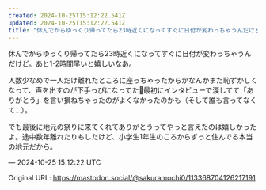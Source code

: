 ```yaml
---
created: 2024-10-25T15:12:22.541Z
updated: 2024-10-25T15:12:22.541Z
title: "休んでからゆっくり帰ってたら23時近くになってすぐに日付が変わっちゃうんだけど。あと1-2時間早いと嬉しいなあ。人数少なめで一人だけ離れたところに座っちゃったか[...]"
---
```


<p>休んでからゆっくり帰ってたら23時近くになってすぐに日付が変わっちゃうんだけど。あと1-2時間早いと嬉しいなあ。</p><p>人数少なめで一人だけ離れたところに座っちゃったからかなんかまた恥ずかしくなって、声を出すのが下手っぴになってた🥲最初にインタビューで涙してて「ありがとう」を言い損ねちゃったのがよくなかったのかも（そして誰も言ってなくて…）。</p><p>でも最後に地元の祭りに来てくれてありがとうってやっと言えたのは嬉しかったよ。途中数年離れたりもしたけど、小学生1年生のころからずっと住んでる本当の地元だから。</p>

&mdash; 2024-10-25 15:12:22 UTC

Original URL: https://mastodon.social/@sakuramochi0/113368704126217191

